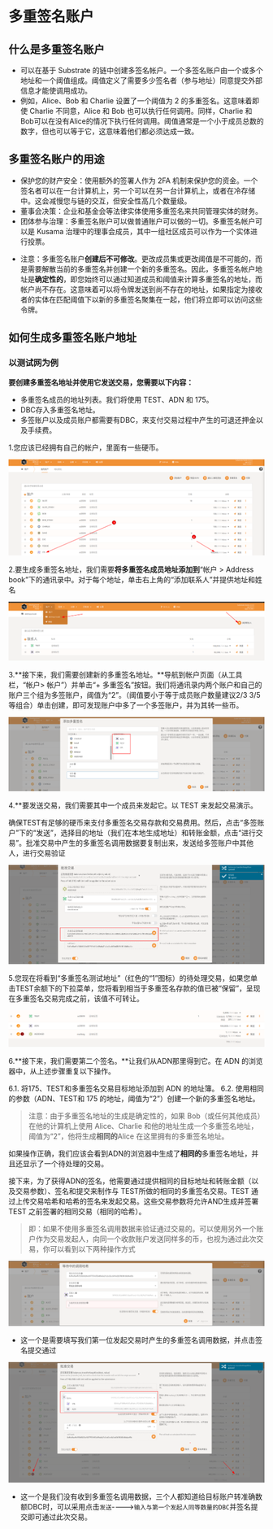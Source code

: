 # 多重签名账户

## 什么是多重签名账户

+ 可以在基于 Substrate 的链中创建多签名帐户。一个多签名账户由一个或多个地址和一个阈值组成。阈值定义了需要多少签名者（参与地址）同意提交外部信息才能使调用成功。
+ 例如，Alice、Bob 和 Charlie 设置了一个阈值为 2 的多重签名。这意味着即使 Charlie 不同意，Alice 和 Bob 也可以执行任何调用。同样，Charlie 和Bob可以在没有Alice的情况下执行任何调用。阈值通常是一个小于成员总数的数字，但也可以等于它，这意味着他们都必须达成一致。

## 多重签名账户的用途

- 保护您的财产安全：使用额外的签署人作为 2FA 机制来保护您的资金。一个签名者可以在一台计算机上，另一个可以在另一台计算机上，或者在冷存储中。这会减慢您与链的交互，但安全性高几个数量级。
- 董事会决策：企业和基金会等法律实体使用多重签名来共同管理实体的财务。
- 团体参与治理：多重签名账户可以做普通账户可以做的一切。多重签名帐户可以是 Kusama 治理中的理事会成员，其中一组社区成员可以作为一个实体进行投票。



+ 注意：多重签名账户**创建后不可修改**。更改成员集或更改阈值是不可能的，而是需要解散当前的多重签名并创建一个新的多重签名。因此，多重签名帐户地址是**确定性的**，即您始终可以通过知道成员和阈值来计算多重签名的地址，而帐户尚不存在。这意味着可以将令牌发送到尚不存在的地址，如果指定为接收者的实体在匹配阈值下以新的多重签名聚集在一起，他们将立即可以访问这些令牌。



## 如何生成多重签名账户地址

### 以测试网为例

**要创建多重签名地址并使用它发送交易，您需要以下内容：**

- 多重签名成员的地址列表。我们将使用 TEST、ADN 和 175。
- DBC存入多重签名地址。
- 多签账户以及成员账户都需要有DBC，来支付交易过程中产生的可退还押金以及手续费。

1.您应该已经拥有自己的帐户，里面有一些硬币。

![multisig1](./images/multisig1.png)

2.要生成多重签名地址，我们需要**将多重签名成员地址添加到**“帐户 > Address book”下的通讯录中。对于每个地址，单击右上角的“添加联系人”并提供地址和姓名

![2](./images/multisig2.png)

3.**接下来，我们需要创建新的多重签名地址。**导航到帐户页面（从工具栏，“帐户> 帐户”）并单击“+ 多重签名”按钮。我们将通讯录内两个账户和自己的账户三个组为多签账户，阈值为“2”。（阈值要小于等于成员账户数量建议2/3   3/5等组合）单击创建，即可发现账户中多了一个多签账户，并为其转一些币。

![](./images/m3.png)

4.**要发送交易，我们需要其中一个成员来发起它。以 TEST 来发起交易演示。

确保TEST有足够的硬币来支付多重签名交易存款和交易费用。然后，点击“多签账户”下的“发送”，选择目的地址（我们在本地生成地址）和转账金额，点击“进行交易”。批准交易中产生的多重签名调用数据要复制出来，发送给多签账户中其他人，进行交易验证

![](./images/m4.png)

5.您现在将看到“多重签名测试地址”（红色的“1”图标）的待处理交易，如果您单击TEST余额下的下拉菜单，您将看到相当于多重签名存款的值已被“保留”，呈现在多重签名交易完成之前，该值不可转让。

![](./images/m5.png)

6.**接下来，我们需要第二个签名。**让我们从ADN那里得到它。在 ADN 的浏览器中，从上述步骤重复以下操作。

6.1. 将175、TEST和多重签名交易目标地址添加到 ADN 的地址簿。
6.2. 使用相同的参数（ADN、TEST和 175 的地址，阈值为“2”）创建一个新的多重签名地址。

> 注意：由于多重签名地址的生成是确定性的，如果 Bob（或任何其他成员）在他的计算机上使用 Alice、Charlie 和他的地址生成一个多重签名地址，阈值为“2”，他将生成**相同的**Alice 在这里拥有的多重签名地址。

如果操作正确，我们应该会看到ADN的浏览器中生成了**相同的**多重签名地址，并且还显示了一个待处理的交易。

接下来，为了获得ADN的签名，他需要通过提供相同的目标地址和转账金额（以及交易参数）、签名和提交来制作与 TEST所做的相同的多重签名交易。TEST 通过上传交易哈希和哈希的签名来发起交易。这些交易参数将允许AND生成并签署 TEST 之前签署的相同交易（相同的哈希）。

>即：如果不使用多重签名调用数据来验证通过交易的。可以使用另外一个账户作为交易发起人，向同一个收款账户发送同样多的币，也视为通过此次交易，你可以看到以下两种操作方式

![](./images/m6.png)

+ 这一个是需要填写我们第一位发起交易时产生的多重签名调用数据，并点击签名提交通过

![](./images/m7.png)

+ 这一个是我们没有收到多重签名调用数据，三个人都知道给目标账户转准确数额DBC时，可以采用点击`发送`---->`输入与第一个发起人同等数量的DBC`并签名提交即可通过此次交易。
